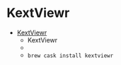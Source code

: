 # KextViewr
- [KextViewr](https://objective-see.com/products/kextviewr.html)
  -  KextViewr
  - 
  - `brew cask install kextviewr`
